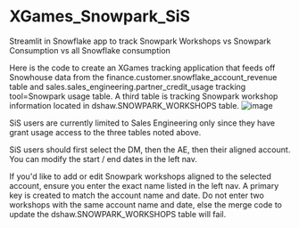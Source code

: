 # XGames_Snowpark_SiS
Streamlit in Snowflake app to track Snowpark Workshops vs Snowpark Consumption vs all Snowflake consumption

Here is the code to create an XGames tracking application that feeds off Snowhouse data from the finance.customer.snowflake_account_revenue table and sales.sales_engineering.partner_credit_usage tracking tool=Snowpark usage table. A third table is tracking Snowpark workshop information located in dshaw.SNOWPARK_WORKSHOPS table.
![image](https://github.com/sfc-gh-DShaw98/XGames_Snowpark_SiS/assets/120119246/2cc47b05-23bb-45e5-963f-3ccf6a56f62b)

SiS users are currently limited to Sales Engineering only since they have grant usage access to the three tables noted above.

SiS users should first select the DM, then the AE, then their aligned account. You can modify the start / end dates in the left nav.

If you'd like to add or edit Snowpark workshops aligned to the selected account, ensure you enter the exact name listed in the left nav. A primary key is created to match the account name and date. Do not enter two workshops with the same account name and date, else the merge code to update the dshaw.SNOWPARK_WORKSHOPS table will fail.
